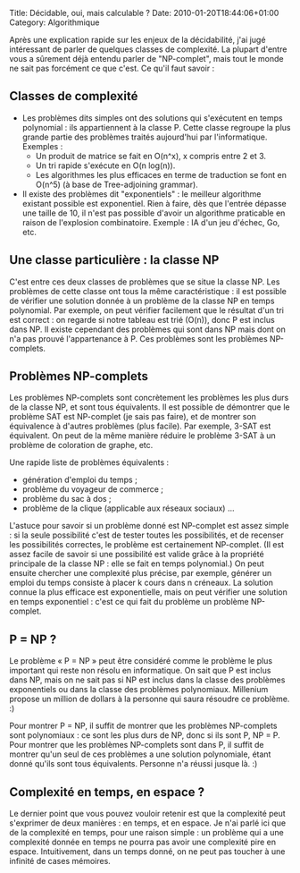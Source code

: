 Title: Décidable, oui, mais calculable ?
Date: 2010-01-20T18:44:06+01:00
Category: Algorithmique

Après une explication rapide sur les enjeux de la décidabilité, j'ai jugé
intéressant de parler de quelques classes de complexité. La plupart d'entre
vous a sûrement déjà entendu parler de "NP-complet", mais tout le monde ne sait
pas forcément ce que c'est. Ce qu'il faut savoir :

## Classes de complexité

  * Les problèmes dits simples ont des solutions qui s'exécutent en temps
    polynomial : ils appartiennent à la classe P. Cette classe regroupe la plus
    grande partie des problèmes traités aujourd'hui par l'informatique.
    Exemples :
    * Un produit de matrice se fait en O(n^x), x compris entre 2 et 3.
    * Un tri rapide s'exécute en O(n log(n)).
    * Les algorithmes les plus efficaces en terme de traduction se font en
      O(n^5) (à base de Tree-adjoining grammar).
  * Il existe des problèmes dit "exponentiels" : le meilleur algorithme
    existant possible est exponentiel. Rien à faire, dès que l'entrée dépasse
    une taille de 10, il n'est pas possible d'avoir un algorithme praticable en
    raison de l'explosion combinatoire. Exemple : IA d'un jeu d'échec, Go, etc.

## Une classe particulière : la classe NP

C'est entre ces deux classes de problèmes que se situe la classe NP. Les
problèmes de cette classe ont tous la même caractéristique : il est possible de
vérifier une solution donnée à un problème de la classe NP en temps polynomial.
Par exemple, on peut vérifier facilement que le résultat d'un tri est correct :
on regarde si notre tableau est trié (O(n)), donc P est inclus dans NP. Il
existe cependant des problèmes qui sont dans NP mais dont on n'a pas prouvé
l'appartenance à P. Ces problèmes sont les problèmes NP-complets.

## Problèmes NP-complets

Les problèmes NP-complets sont concrètement les problèmes les plus durs de la
classe NP, et sont tous équivalents. Il est possible de démontrer que le
problème SAT est NP-complet (je sais pas faire), et de montrer son équivalence
à d'autres problèmes (plus facile). Par exemple, 3-SAT est équivalent. On peut
de la même manière réduire le problème 3-SAT à un problème de coloration de
graphe, etc.

Une rapide liste de problèmes équivalents :

  * génération d'emploi du temps ;
  * problème du voyageur de commerce ;
  * problème du sac à dos ;
  * problème de la clique (applicable aux réseaux sociaux) ...

L'astuce pour savoir si un problème donné est NP-complet est assez simple : si
la seule possibilité c'est de tester toutes les possibilités, et de recenser
les possibilités correctes, le problème est certainement NP-complet. (Il est
assez facile de savoir si une possibilité est valide grâce à la propriété
principale de la classe NP : elle se fait en temps polynomial.) On peut ensuite
chercher une complexité plus précise, par exemple, générer un emploi du temps
consiste à placer k cours dans n créneaux. La solution connue la plus efficace
est exponentielle, mais on peut vérifier une solution en temps exponentiel :
c'est ce qui fait du problème un problème NP-complet.

## P = NP ?

Le problème « P = NP » peut être considéré comme le problème le plus important
qui reste non résolu en informatique. On sait que P est inclus dans NP, mais on
ne sait pas si NP est inclus dans la classe des problèmes exponentiels ou dans
la classe des problèmes polynomiaux. Millenium propose un million de dollars à
la personne qui saura résoudre ce problème. :)

Pour montrer P = NP, il suffit de montrer que les problèmes NP-complets sont
polynomiaux : ce sont les plus durs de NP, donc si ils sont P, NP = P. Pour
montrer que les problèmes NP-complets sont dans P, il suffit de montrer qu'un
seul de ces problèmes a une solution polynomiale, étant donné qu'ils sont tous
équivalents. Personne n'a réussi jusque là. :)

## Complexité en temps, en espace ?

Le dernier point que vous pouvez vouloir retenir est que la complexité peut
s'exprimer de deux manières : en temps, et en espace. Je n'ai parlé ici que de
la complexité en temps, pour une raison simple : un problème qui a une
complexité donnée en temps ne pourra pas avoir une complexité pire en espace.
Intuitivement, dans un temps donné, on ne peut pas toucher à une infinité de
cases mémoires.

